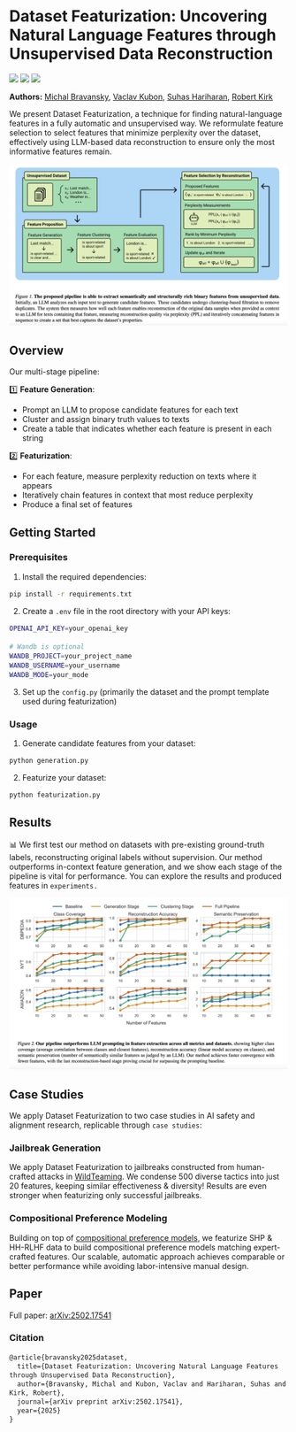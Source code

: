 # Dataset Featurization: Uncovering Natural Language Features through Unsupervised Data Reconstruction

<p>
<a href="https://www.arxiv.org/abs/2502.17541"><img src="https://img.shields.io/badge/📝-paper-blue"></a>
<a href="https://huggingface.co/datasets/Bravansky/dataset-featurization"><img src="https://img.shields.io/badge/🤗-datasets-orange"></a>
<a href="https://github.com/MichalBravansky/dataset-featurization"><img src="https://img.shields.io/badge/🔗-code-red"></a>
</p>

**Authors:**
[Michal Bravansky](https://bravansky.com/),
[Vaclav Kubon](https://www.linkedin.com/in/vaclavkubon/),
[Suhas Hariharan](https://scholar.google.com/citations?user=wC2ujJthFt4C&hl=en),
[Robert Kirk](https://robertkirk.github.io/)

We present Dataset Featurization, a technique for finding natural-language features in a fully automatic and unsupervised way. We reformulate feature selection to select features that minimize perplexity over the dataset, effectively using LLM-based data reconstruction to ensure only the most informative features remain.

<img src="assets/diagram.png" alt="Diagram">

## Overview

Our multi-stage pipeline:

1️⃣ **Feature Generation**: 
   - Prompt an LLM to propose candidate features for each text
   - Cluster and assign binary truth values to texts
   - Create a table that indicates whether each feature is present in each string
   
2️⃣ **Featurization**: 
   - For each feature, measure perplexity reduction on texts where it appears
   - Iteratively chain features in context that most reduce perplexity
   - Produce a final set of features

## Getting Started

### Prerequisites

1. Install the required dependencies:
```bash
pip install -r requirements.txt
```

2. Create a `.env` file in the root directory with your API keys:
```bash
OPENAI_API_KEY=your_openai_key
   
# Wandb is optional
WANDB_PROJECT=your_project_name
WANDB_USERNAME=your_username
WANDB_MODE=your_mode
```

3. Set up the `config.py` (primarily the dataset and the prompt template used during featurization)
   
### Usage

1. Generate candidate features from your dataset:
```bash
python generation.py
```

2. Featurize your dataset:
```bash
python featurization.py
```

## Results

📊 We first test our method on datasets with pre-existing ground-truth labels, reconstructing original labels without supervision. Our method outperforms in-context feature generation, and we show each stage of the pipeline is vital for performance. You can explore the results and produced features in `experiments.`

<img src="assets/results.png" alt="results">

## Case Studies

We apply Dataset Featurization to two case studies in AI safety and alignment research, replicable through `case studies`:

### Jailbreak Generation

We apply Dataset Featurization to jailbreaks constructed from human-crafted attacks in [WildTeaming](https://x.com/liweijianglw/status/1806790756507730227). We condense 500 diverse tactics into just 20 features, keeping similar effectiveness & diversity! Results are even stronger when featurizing only successful jailbreaks.

### Compositional Preference Modeling

Building on top of [compositional preference models](https://arxiv.org/abs/2310.13011), we featurize SHP & HH-RLHF data to build compositional preference models matching expert-crafted features. Our scalable, automatic approach achieves comparable or better performance while avoiding labor-intensive manual design.

## Paper

Full paper: [arXiv:2502.17541](https://arxiv.org/abs/2502.17541)

### Citation

```
@article{bravansky2025dataset,
  title={Dataset Featurization: Uncovering Natural Language Features through Unsupervised Data Reconstruction},
  author={Bravansky, Michal and Kubon, Vaclav and Hariharan, Suhas and Kirk, Robert},
  journal={arXiv preprint arXiv:2502.17541},
  year={2025}
}
```